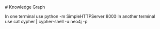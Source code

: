 # Knowledge Graph

In one terminal use python -m SimpleHTTPServer 8000
In another terminal use cat cypher | cypher-shell -u neo4j -p <PASSWORD>
